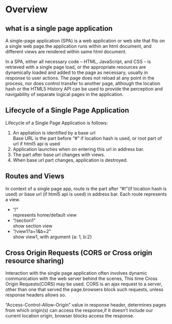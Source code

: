 # Overview
## what is a single page application 
A single-page application (SPA) is a web application or web site that fits on a single web page.the application runs within an html document, and different views are rendered within same html document.  

In a SPA, either all necessary code – HTML, JavaScript, and CSS – is retrieved with a single page load, or the appropriate resources are dynamically loaded and added to the page as necessary, usually in response to user actions. The page does not reload at any point in the process, nor does control transfer to another page, although the location hash or the HTML5 History API can be used to provide the perception and navigability of separate logical pages in the application.

## Lifecycle of a Single Page Application 
Lifecycle of a Single Page Application is follows:
1. An appliation is identified by a base url  
Base URL is the part before “#” if location hash is used, or root part of url if html5 api is used
1. Application launches when on entering this url in address bar.
1. The part after base url changes with views.
1. When base url part changes, application is destroyed.

## Routes and Views 
In context of a single page app, route is the part after “#!”(if location hash is used) or base url (if html5 api is used) in address bar. 
Each route represents a view.

- “/”   
represents home/default view
- “/section1”   
show section view
- “/view1?a=1&b=2”   
show view1, with argument {a: 1, b:2}

## Cross Origin Requests (CORS or Cross origin resource sharing)
Interaction with the single page application often involves dynamic communication with the web server behind the scenes, This time Cross Origin Requests(CORS) may be used.
CORS is an ajax request to a server, other than one that served the page.browsers block such requests, unless response headers allows so.

“Access-Control-Allow-Origin” value in response header, determines pages from which origin(s) can access the response,if it doesn't include our current location origin, browser blocks access the response.
